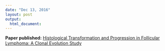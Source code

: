 ```yaml
---
date: "Dec 13, 2016"
layout: post
output:
  html_document:
---
```


**Paper published:** [Histological Transformation and Progression in Follicular Lymphoma: A Clonal Evolution Study](http://journals.plos.org/plosmedicine/article?id=10.1371/journal.pmed.1002197)
